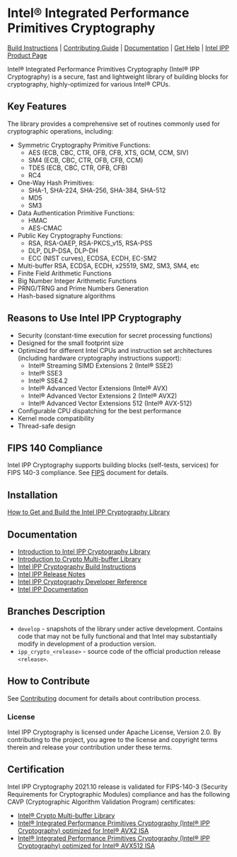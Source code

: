 # Intel® Integrated Performance Primitives Cryptography

[Build Instructions](./BUILD.md) | [Contributing Guide](#how-to-contribute) | [Documentation](#documentation) | [Get Help](#get-help) | [Intel IPP Product Page](https://www.intel.com/content/www/us/en/developer/tools/oneapi/ipp.html)

Intel® Integrated Performance Primitives Cryptography (Intel® IPP Cryptography) is a secure, fast and lightweight library of building blocks for cryptography, highly-optimized for various Intel® CPUs.

## Key Features
The library provides a comprehensive set of routines commonly used for cryptographic operations, including:
 - Symmetric Cryptography Primitive Functions:
    - AES (ECB, CBC, CTR, OFB, CFB, XTS, GCM, CCM, SIV)
    - SM4 (ECB, CBC, CTR, OFB, CFB, CCM)
    - TDES (ECB, CBC, CTR, OFB, CFB)
    - RC4
- One-Way Hash Primitives:
    - SHA-1, SHA-224, SHA-256, SHA-384, SHA-512
    - MD5
    - SM3
- Data Authentication Primitive Functions:
   - HMAC
   - AES-CMAC
- Public Key Cryptography Functions:
   - RSA, RSA-OAEP, RSA-PKCS_v15, RSA-PSS
   - DLP, DLP-DSA, DLP-DH
   - ECC (NIST curves), ECDSA, ECDH, EC-SM2
- Multi-buffer RSA, ECDSA, ECDH, x25519, SM2, SM3, SM4, etc
- Finite Field Arithmetic Functions
- Big Number Integer Arithmetic Functions
- PRNG/TRNG and Prime Numbers Generation
- Hash-based signature algorithms

## Reasons to Use Intel IPP Cryptography
- Security (constant-time execution for secret processing functions)
- Designed for the small footprint size
- Optimized for different Intel CPUs and instruction set architectures (including hardware cryptography instructions support):
    - Intel® Streaming SIMD Extensions 2 (Intel® SSE2)
    - Intel® SSE3
    - Intel® SSE4.2
    - Intel® Advanced Vector Extensions (Intel® AVX)
    - Intel® Advanced Vector Extensions 2 (Intel® AVX2)
    - Intel® Advanced Vector Extensions 512 (Intel® AVX-512)
- Configurable CPU dispatching for the best performance
- Kernel mode compatibility
- Thread-safe design

## FIPS 140 Compliance

Intel IPP Cryptography supports building blocks (self-tests, services) for FIPS 140-3 compliance.
See [FIPS](./README_FIPS.md) document for details.

## Installation

[How to Get and Build the Intel IPP Cryptography Library](./BUILD.md)

## Documentation

- [Introduction to Intel IPP Cryptography Library](./OVERVIEW.md)
- [Introduction to Crypto Multi-buffer Library](./sources/ippcp/crypto_mb/Readme.md)
- [Intel IPP Cryptography Build Instructions](./BUILD.md)
- [Intel IPP Release Notes](https://www.intel.com/content/www/us/en/developer/articles/release-notes/release-notes-for-oneapi-integrated-performance-primitives.html)
- [Intel IPP Cryptography Developer Reference](https://www.intel.com/content/www/us/en/docs/ipp-crypto/developer-reference/current/overview.html)
- [Intel IPP Documentation](https://www.intel.com/content/www/us/en/developer/tools/oneapi/ipp-documentation.html)

## Branches Description

- `develop` - snapshots of the library under active development.
Contains code that may not be fully functional and that Intel may substantially modify in development of a production version.
- `ipp_crypto_<release>` - source code of the official production release `<release>`.

## How to Contribute

See [Contributing](./CONTRIBUTING.md) document for details about contribution process.

### License
Intel IPP Cryptography is licensed under Apache License, Version 2.0. By contributing to the project, you agree to the license and copyright terms therein and release your contribution under these terms.

## Certification

Intel IPP Cryptography 2021.10 release is validated for FIPS-140-3 (Security Requirements for Cryptographic Modules) compliance and has the following CAVP (Cryptographic Algorithm Validation Program) certificates:

- [Intel® Crypto Multi-buffer Library](https://csrc.nist.gov/projects/cryptographic-algorithm-validation-program/details?product=17987)
- [Intel® Integrated Performance Primitives Cryptography (Intel® IPP Cryptography) optimized for Intel® AVX2 ISA](https://csrc.nist.gov/projects/cryptographic-algorithm-validation-program/details?product=17988)
- [Intel® Integrated Performance Primitives Cryptography (Intel® IPP Cryptography) optimized for Intel® AVX512 ISA](https://csrc.nist.gov/projects/cryptographic-algorithm-validation-program/details?product=17989)
